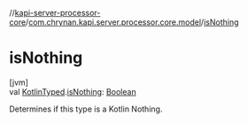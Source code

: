 //[kapi-server-processor-core](../../index.md)/[com.chrynan.kapi.server.processor.core.model](index.md)/[isNothing](is-nothing.md)

# isNothing

[jvm]\
val [KotlinTyped](-kotlin-typed/index.md).[isNothing](is-nothing.md): [Boolean](https://kotlinlang.org/api/latest/jvm/stdlib/kotlin/-boolean/index.html)

Determines if this type is a Kotlin Nothing.
